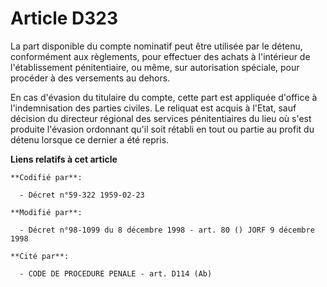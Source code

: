 # Article D323

La part disponible du compte nominatif peut être utilisée par le détenu, conformément aux règlements, pour effectuer des
achats à l'intérieur de l'établissement pénitentiaire, ou même, sur autorisation spéciale, pour procéder à des versements au
dehors.

En cas d'évasion du titulaire du compte, cette part est appliquée d'office à l'indemnisation des parties civiles. Le reliquat
est acquis à l'Etat, sauf décision du directeur régional des services pénitentiaires du lieu où s'est produite l'évasion
ordonnant qu'il soit rétabli en tout ou partie au profit du détenu lorsque ce dernier a été repris.

**Liens relatifs à cet article**

	**Codifié par**:

	  - Décret n°59-322 1959-02-23

	**Modifié par**:

	  - Décret n°98-1099 du 8 décembre 1998 - art. 80 () JORF 9 décembre 1998

	**Cité par**:

	  - CODE DE PROCEDURE PENALE - art. D114 (Ab)
